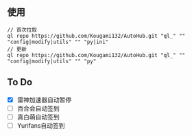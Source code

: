 ## 使用
```
// 首次拉取
ql repo https://github.com/Kougami132/AutoHub.git "ql_" "" "config|modify|utils" "" "py|ini"
// 更新
ql repo https://github.com/Kougami132/AutoHub.git "ql_" "" "config|modify|utils" "" "py"
```

## To Do
- [x] 雷神加速器自动暂停
- [ ] 百合会自动签到
- [ ] 真白萌自动签到
- [ ] Yurifans自动签到
